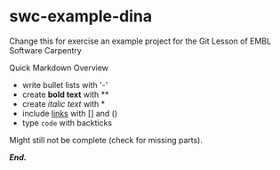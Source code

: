 # swc-example-dina
Change this for exercise an example project for the Git Lesson of EMBL Software Carpentry

Quick Markdown Overview

- write bullet lists with '-'
- create **bold text** with **
- create *italic text* with *
- include [links](https://embl.de) with [] and ()
- type `code` with backticks

Might still not be complete (check for missing parts).

***End.***
